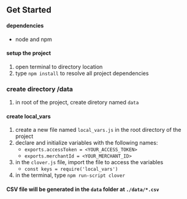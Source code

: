 ## Get Started
#### dependencies
- node and npm

#### setup the project
1. open terminal to directory location
1. type `npm install` to resolve all project dependencies

### **create directory /data**
1. in root of the project, create diretory named `data`

#### create local_vars
1. create a new file named `local_vars.js` in the root directory of the project 
1. declare and initialize variables with the following names:
    - `exports.accessToken = <YOUR_ACCESS_TOKEN>`
    - `exports.merchantId = <YOUR_MERCHANT_ID>`
1. in the `clover.js` file, import the file to access the variables 
     - `const keys = require('local_vars')`
1. in the terminal, type `npm run-script clover`

#### CSV file will be generated in the `data` folder at `./data/*.csv`
